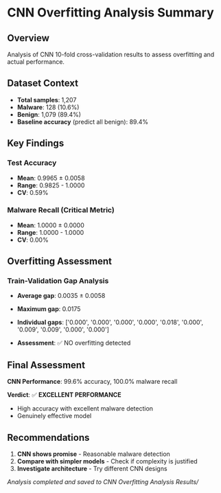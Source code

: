 # CNN Overfitting Analysis Summary

## Overview
Analysis of CNN 10-fold cross-validation results to assess overfitting and actual performance.

## Dataset Context
- **Total samples**: 1,207
- **Malware**: 128 (10.6%)
- **Benign**: 1,079 (89.4%)
- **Baseline accuracy** (predict all benign): 89.4%

## Key Findings

### Test Accuracy
- **Mean**: 0.9965 ± 0.0058
- **Range**: 0.9825 - 1.0000
- **CV**: 0.59%

### Malware Recall (Critical Metric)
- **Mean**: 1.0000 ± 0.0000
- **Range**: 1.0000 - 1.0000
- **CV**: 0.00%

## Overfitting Assessment

### Train-Validation Gap Analysis
- **Average gap**: 0.0035 ± 0.0058
- **Maximum gap**: 0.0175
- **Individual gaps**: ['0.000', '0.000', '0.000', '0.000', '0.018', '0.000', '0.009', '0.009', '0.000', '0.000']

- **Assessment**: ✅ NO overfitting detected

## Final Assessment

**CNN Performance**: 99.6% accuracy, 100.0% malware recall

**Verdict**: ✅ **EXCELLENT PERFORMANCE**
- High accuracy with excellent malware detection
- Genuinely effective model

## Recommendations

1. **CNN shows promise** - Reasonable malware detection
2. **Compare with simpler models** - Check if complexity is justified
3. **Investigate architecture** - Try different CNN designs

*Analysis completed and saved to CNN Overfitting Analysis Results/*
